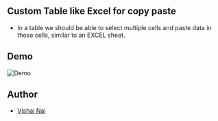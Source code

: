 
## Custom Table like Excel for copy paste

 - In a table we should be able to select multiple cells and paste data in those cells, similar to an EXCEL sheet.
## Demo

![Demo](https://s3.ezgif.com/tmp/ezgif-3-bcbf511272.gif)


## Author

- [Vishal Nai](https://in.linkedin.com/in/vishal-nai-3640a5118)

